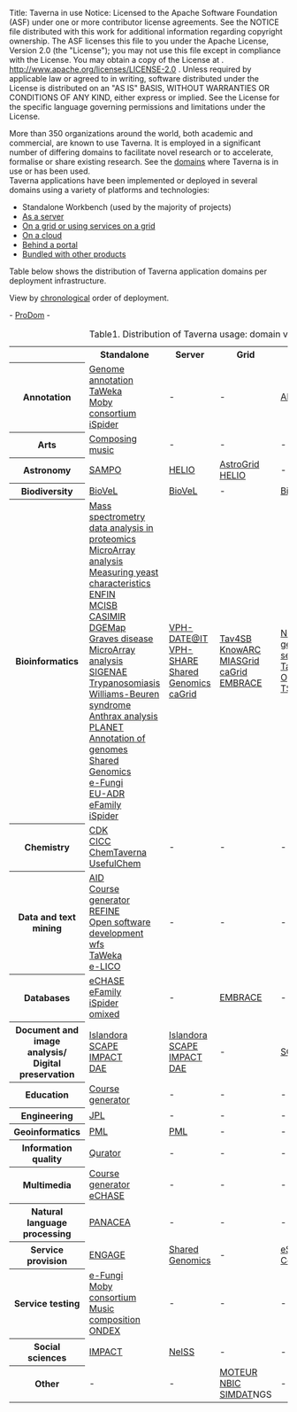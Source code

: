 Title:     Taverna in use
Notice:    Licensed to the Apache Software Foundation (ASF) under one
           or more contributor license agreements.  See the NOTICE file
           distributed with this work for additional information
           regarding copyright ownership.  The ASF licenses this file
           to you under the Apache License, Version 2.0 (the
           "License"); you may not use this file except in compliance
           with the License.  You may obtain a copy of the License at
           .
             http://www.apache.org/licenses/LICENSE-2.0
           .
           Unless required by applicable law or agreed to in writing,
           software distributed under the License is distributed on an
           "AS IS" BASIS, WITHOUT WARRANTIES OR CONDITIONS OF ANY
           KIND, either express or implied.  See the License for the
           specific language governing permissions and limitations
           under the License.

More than 350 organizations around the world, both academic and commercial, are known to use Taverna. 
It is employed in a significant number of differing domains to facilitate novel research or to accelerate, 
   formalise or share existing research. 
See the [domains][1]</a> where Taverna is in use or has been used.   
Taverna applications have been implemented or deployed in several domains using a variety of platforms and technologies:<span id="more-91"></span></p>

 - Standalone Workbench (used by the majority of projects)
 - [As a server][2]
 - [On a grid or using services on a grid][3]
 - [On a cloud][4]
 - [Behind a portal][5]
 - [Bundled with other products][6]

Table below shows the distribution of Taverna application domains per deployment infrastructure.

View by [chronological][7] order of deployment.

<table class="table table-striped table-hover table-bordered"
       id="taverna-usage-table" 
       summary="Distribution of Taverna usage: domain vs. deployment">
<caption class="taverna-usage-table">Table1. Distribution of Taverna usage: domain vs. deployment</caption>
<tbody>
<tr>
  <th></th>
  <th>Standalone</th>
  <th>Server</th>
  <th>Grid</th>
  <th>Cloud</th>
  <th>Portal</th>
  <th>Bundled</th>
</tr>
<tr>
  <th>Annotation</th>
  <td><a href="/introduction/taverna-in-use.html#annotation-of-genomes">Genome annotation</a><br/>
    <a href="/introduction/taverna-in-use.html#taweka/">TaWeka</a><br />
    <a href="/introduction/taverna-in-use.html#adoption-by-moby/">Moby consortium</a><br />
    <a href="/introduction/related-projects.html#ispider/">iSpider</a></td>
  <td>-</td>
  <td*emphasized text*>-</td>
  <td>-</td>
  <td><a href="/introduction/taverna-in-use.html#afawe">AFAWE</a></td>
  <td>-</td>
</tr>
<tr>
  <th>Arts</th>
  <td><a href="/introduction/taverna-in-use.html#composition-of-music">Composing music</a></td>
  <td>-</td>
  <td>-</td>
  <td>-</td>
  <td>-</td>
  <td>-</td>
</tr>
<tr>
  <th>Astronomy</th>
  <td><a href="/introduction/taverna-in-use.html#sampo">SAMPO</a></td>
  <td><a href="/introduction/related-projects.html#helio">HELIO</a></td>
  <td><a href="/introduction/taverna-in-use.html#astrogrid">AstroGrid</a><br />
    <a href="/introduction/related-projects.html#helio">HELIO</a></td>
  <td>-</td>
  <td>-</td>
  <td>-</td>
</tr>
<tr>
  <th>Biodiversity</th>
  <td><a href="/introduction/related-projects.html#biovel">BioVeL</a></td>
  <td><a href="/introduction/related-projects.html#biovel">BioVeL</a></td>
  <td>-</td>
  <td><a href="/introduction/related-projects.html#biovel">BioVel</a></td>
  <td>-</td>
  <td>-</td>
</tr>
<tr>
  <th>Bioinformatics</th>
  <td><a href="/introduction/taverna-in-use.html#lumc">Mass spectrometry data analysis in proteomics</a><br />
    <a href="/introduction/taverna-in-use.html#gene-expression-from-microarray">MicroArray analysis</a><br/>
    <a href="/introduction/taverna-in-use/bioinformatics/measuring-enzyme-characteristics-of-yeast/">
      Measuring yeast characteristics</a><br />
    <a href="/introduction/taverna-in-use.html#enfin">ENFIN</a><br />
    <a href="/introduction/taverna-in-use.html#manchester-centre-for-integrative-systems-biology">MCISB</a><br />
    <a href="/introduction/taverna-in-use.html#casimir">CASIMIR</a><br />
    <a href="/introduction/taverna-in-use.html#dgemap">DGEMap</a><br />
    <a href="/introduction/taverna-in-use.html#graves-disease">Graves disease</a><br />
    <a href="/introduction/taverna-in-use.html#gene-expression-from-microarray">MicroArray analysis</a><br />
    <a href="/introduction/taverna-in-use.html#sigenae">SIGENAE</a><br />
    <a href="/introduction/taverna-in-use.html#trypanosomiasis">Trypanosomiasis</a><br />
    <a href="/introduction/taverna-in-use.html#williams-beuren-syndrome">Williams-Beuren syndrome</a><br />
    <a href="/introduction/taverna-in-use.html#analysis-of-anthrax-bacterium">Anthrax analysis</a><br />
    <a href="/introduction/introduction/taverna-in-use.html#planet">PLANET</a><br />
    <a href="/introduction/introduction/taverna-in-use.html#annotation-of-genomes">Annotation of genomes</a><br />
    <a href="/introduction/related-projects.html#shared-genomics">Shared Genomics</a><br />
    <a href="/introduction/related-projects.html#e-fungi">e-Fungi</a><br />
    <a href="/introduction/taverna-in-use.html#eu-adr">EU-ADR</a><br />
    <a href="/introduction/taverna-in-use.html#efamily">eFamily</a><br />
    <a href="/introduction/related-projects.html#ispider">iSpider</a>
  </td>
  <td><a href="/introduction/taverna-in-use.html#vph-dareit">VPH-DATE@IT</a><br/>
    <a href="/introduction/taverna-in-use.html#vph-dareit">VPH-SHARE</a><br/>
    <a href="/introduction/related-projects.html#shared-genomics/">Shared Genomics</a><br />
    <a href="/introduction/related-projects.html#cagrid">caGrid</a>
  </td>
  <td><a href="/introduction/taverna-in-use.html#tav4sb">Tav4SB</a><br />
    <a href="/introduction/taverna-in-use.html#knowarc">KnowARC</a><br />
    <a href="/introduction/taverna-in-use.html#miasgrid">MIASGrid</a><br />
    <a href="/introduction/related-projects.html#cagrid">caGrid</a><br />
    <a href="/introduction/taverna-in-use.html#embrace">EMBRACE</a></td>
  <td><a href="/introduction/taverna-in-use.html#next-generation-sequencing">Next generation sequencing</a><br />
    <a href="/introduction/taverna-in-use.html#tavernapbs/">TavernaPBS</a><br />
    <a href="/documentation/taverna-plugins.html#opal">Opal</a><br />
    <a href="/introduction/related-projects.html#tsb">TSB</a></td>
  <td><a href="/introduction/taverna-in-use.html#biowep">BioWEP</a><br />
    <a href="/introduction/taverna-in-use.html#planet">PLANET</a><br />
    <a href="/introduction/taverna-in-use.html#afawe">AFAWE</a><br />
    <a href="/introduction/taverna-in-use.html#metware">MetWare</a><br />
    <a href="/introduction/taverna-in-use.html#prodom">ProDom</a><br />
    <a href="/introduction/taverna-in-use.html#ccpn">CCPN</a></td>
  <td><a href="/introduction/taverna-in-use.html#biolinux">BioLinux</a><br />
    <a href="/introduction/taverna-in-use.html#sb-os">SB.OS</a></td>
</tr>
<tr>
  <th>Chemistry</th>
  <td><a href="/introduction/taverna-in-use.html#chemistry-development-kit">CDK</a><br />
    <a href="/introduction/taverna-in-use.html#chemical-informatics-and-cyberinfrastructure-collaboratory">CICC</a><br />
    <a href="/introduction/related-projects.html#chemtaverna">ChemTaverna</a><br />
    <a href="http://usefulchem.wikispaces.com" target="_blank">UsefulChem</a></td>
  <td>-</td>
  <td>-</td>
  <td>-</td>
  <td>-</td>
  <td>-</td>
</tr>
<tr>
  <th>Data and text mining</th>
  <td><a href="/introduction/taverna-in-use.html#aid">AID</a><br />
    <a href="/introduction/taverna-in-use.html#course-generator">Course generator</a><br />
    <a href="/introduction/taverna-in-use.html#refine">REFINE</a><br />
    <a href="/introduction/taverna-in-use.html#open-software-development-workflows">Open software development wfs</a><br />
    <a href="/introduction/taverna-in-use.html#taweka">TaWeka</a><br />
    <a href="/introduction/related-projects.html#e-lico">e-LICO</a></td>
  <td>-</td>
  <td>-</td>
  <td>-</td>
  <td>-</td>
  <td>-</td>
</tr>
<tr>
  <th>Databases</th>
  <td><a href="/introduction/taverna-in-use.html#echase">eCHASE</a><br />
    <a href="/introduction/taverna-in-use.html#efamily">eFamily</a><br />
    <a href="/introduction/related-projects.html#ispider">iSpider</a><br />
    <a href="/introduction/taverna-in-use.html#omixed">omixed</a></td>
  <td>-</td>
  <td><a href="/introduction/taverna-in-use.html#embrace">EMBRACE</a></td>
  <td>-</td>
  <td"><a href="/introduction/taverna-in-use.html#prodom">ProDom</a></td>
  <td><a href="http://code.google.com/p/calctav" target="_blank">CalcTav</a></td>
</tr>
<tr>
  <th>Document and image analysis/<br />
    Digital preservation</th>
  <td><a href="/introduction/taverna-in-use.html#islandora">Islandora</a><br/>
    <a href="/introduction/related-projects/scape/">SCAPE</a><br/>
    <a href="/introduction/taverna-in-use.html#impact">IMPACT</a><br/>
    <a href="/introduction/taverna-in-use.html#dae">DAE</a></td>
  <td><a href="http://blogs.loc.gov/digitalpreservation/2013/03/islandoras-open-source-ecosystem-and-digital-preservation-an-interview-with-mark-leggott/">Islandora</a><br />
    <a href="/introduction/related-projects.html#scape">SCAPE</a><br />
    <a href="/introduction/taverna-in-use.html#impact">IMPACT</a><br />
    <a href="/introduction/taverna-in-use.html#dae">DAE</a></td>
  <td>-</td>
  <td><a href="/introduction/related-projects.html#scape">SCAPE</a></td>
  <td>-</td>
  <td>-</td>
</tr>
<tr>
  <th>Education</th>
  <td><a href="/introduction/taverna-in-use.html#course-generator">Course generator</a></td>
  <td>-</td>
  <td>-</td>
  <td>-</td>
  <td>-</td>
  <td>-</td>
</tr>
<tr>
  <th>Engineering</th>
  <td><a href="/introduction/taverna-in-use.html#jpl">JPL</a></td>
  <td>-</td>
  <td>-</td>
  <td>-</td>
  <td>-</td>
  <td>-</td>
</tr>
<tr>
  <th>Geoinformatics</th>
  <td><a href="/introduction/taverna-in-use.html#pml">PML</a></td>
  <td><a href="/introduction/taverna-in-use.html#pml">PML</a></td>
  <td>-</td>
  <td>-</td>
  <td>-</td>
  <td>-</td>
</tr>
<tr>
  <th>Information quality</th>
  <td><a href="/introduction/taverna-in-use.html#qurator">Qurator</a></td>
  <td>-</td>
  <td>-</td>
  <td>-</td>
  <td>-</td>
  <td>-</td>
</tr>
<tr>
<th>Multimedia</th>
  <td><a href="/introduction/taverna-in-use.html#course-generator">Course generator</a><br/>
    <a href="/introduction/taverna-in-use.html#echase">eCHASE</a>
    <a href="/introduction/taverna-in-use.html#course-generator"></a></td>
  <td>-</td> 
  <td>-</td>
  <td>-</td>
  <td>-</td>
  <td>-</td>
</tr>
<tr>
  <th>Natural language processing</th>
  <td><a href="/introduction/taverna-in-use.html#panacea">PANACEA</a></td>
  <td>-</td>
  <td>-</td>
  <td>-</td>
  <td>-</td>
  <td>-</td>
</tr>
<tr>
  <th>Service provision</th>
  <td><a href="/introduction/related-projects.html#engage">ENGAGE</a></td>
  <td><a href="/introduction/related-projects.html#shared-genomics">Shared Genomics</a></td>
  <td>-</td>
  <td><a href="/documentation/taverna-plugins.html#esc">eScience Central</a></td>
  <td>-</td>
  <td>-</td>
</tr>
<tr>
  <th>Service testing</th>
  <td><a href="/introduction/related-projects.html#e-fungi">e-Fungi</a><br />
    <a href="/introduction/taverna-in-use.html#adoption-by-moby">Moby consortium</a><br />
    <a href="/introduction/taverna-in-use.html#composition-of-music/">Music composition</a><br />
    <a href="/introduction/related-projects.html#ondex/">ONDEX</a></td>
  <td">-</td>
  <td>-</td>
  <td>-</td>
  <td>-</td>
  <td>-</td>
</tr>
<tr>
  <th>Social sciences</th>
  <td><a href="/introduction/taverna-in-use.html#impact/">IMPACT</a></td>
  <td><a href="/introduction/introduction.html#neiss">NeISS</a></td>
  <td>-</td>
  <td>-</td>
  <td><a href="/introduction/related-projects.html#neiss">NeISS</a></td>
  <td>-</td>
</tr>
<tr>
<th class="spec2">Other</th>
  <td>-</td>
  <td>-</td>
  <td><a href="/introduction/taverna-in-use.html#moteur">MOTEUR</a><br />
    <a href="http://www.mygrid.org.uk/outreach/collaboration/collaboration-with-nbic/" target="_blank">NBIC</a><br />
    <a href="/introduction/taverna-in-use.html#simdat">SIMDAT</a>NGS</td>
  <td>-</td>
  <td>-</td>
  <td><a href="http://www.omii.ac.uk/wiki/SoftwareOverview" target="_blank">OMII</a><br />
<a href="http://code.google.com/p/calctav/" target="_blank">CalcTav</a></td>
</tr>
</tbody>
</table>


  [1]: #by-domain
  [2]: /introduction/taverna-in-use.html#server
  [3]: /introduction/taverna-in-use.html#grid
  [4]: /introduction/taverna-in-use.html#cloud
  [5]: /introduction/taverna-in-use.html#portal
  [6]: /introduction/taverna-in-use.html#bundled-with-products
  [7]: /introduction/taverna-in-use.html#chronology